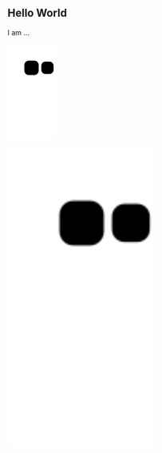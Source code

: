 ## Hello World

I am ...

![Snake animation](https://github.com/Mahmoud821/Mahmoud821/blob/output/github-contribution-grid-snake.svg)


<picture>
  <source media="(prefers-color-scheme: dark)" srcset="https://github.com/Mahmoud821/Mahmoud821/blob/output/github-contribution-grid-snake.svg">
  <source media="(prefers-color-scheme: light)" srcset="https://github.com/Mahmoud821/Mahmoud821/blob/output/github-contribution-grid-snake.svg">
  <img width='59%'  alt="github contribution grid snake animation" src="https://github.com/Mahmoud821/Mahmoud821/blob/output/github-contribution-grid-snake.svg">
</picture>
